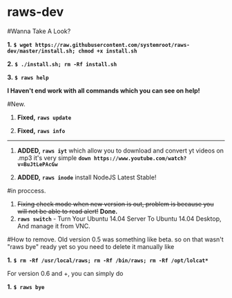 # raws-dev
#Wanna Take A Look?

**1.** **``$ wget https://raw.githubusercontent.com/systemroot/raws-dev/master/install.sh; chmod +x install.sh``**

**2.** **``$ ./install.sh; rm -Rf install.sh``**

**3.** **``$ raws help``**

**I Haven't end work with all commands which you can see on help!**

#New.

1. **Fixed,** **`raws update`**

2. **Fixed,** **`raws info`**
---
1. **ADDED,** **`raws iyt`** which allow you to download and convert yt videos on .mp3 it's very simple 
**`down https://www.youtube.com/watch?v=BuJtLePAcGw`**

2. **ADDED,** **`raws inode`** install NodeJS Latest Stable!



#in proccess.

1. ~~Fixing check mode when new version is out, problem is because you will not be able to read alert!~~ **Done.**
2. **`raws switch`** - Turn Your Ubuntu 14.04 Server To Ubuntu 14.04 Desktop, And manage it from VNC.

#How to remove.
Old version 0.5 was something like beta. 
so on that wasn't "raws bye" ready yet so you need to delete it manually like

**1.** **``$ rm -Rf /usr/local/raws; rm -Rf /bin/raws; rm -Rf /opt/lolcat*``**

For version 0.6 and +, you can simply do

**1.** **``$ raws bye``**
